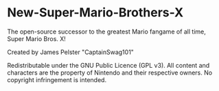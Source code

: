 New-Super-Mario-Brothers-X
==========================

The open-source successor to the greatest Mario fangame of all time, Super Mario Bros. X!

Created by James Pelster "CaptainSwag101"

Redistributable under the GNU Public Licence (GPL v3). All content and characters are the property of Nintendo and their respective owners. No copyright infringement is intended.
